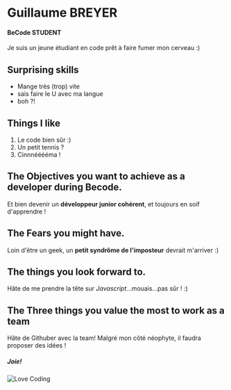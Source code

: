 Guillaume BREYER
===============
#### BeCode STUDENT 
Je suis un jeune étudiant en code prêt à faire fumer mon cerveau :)

## Surprising skills
- Mange très (trop) vite
- sais faire le U avec ma langue
- boh ?!

## Things I like
1. Le code bien sûr :)
2. Un petit tennis ?
3. Cinnnééééma !

## The Objectives you want to achieve as a developer during Becode.
Et bien devenir un **développeur junior cohérent**, et toujours en soif d'apprendre !

## The Fears you might have.
Loin d'être un geek, un **petit syndrôme de l'imposteur** devrait m'arriver :)

## The things you look forward to.
Hâte de me prendre la tête sur *Javascript*...mouais...pas sûr ! :)

## The Three things you value the most to work as a team
Hâte de Githuber avec la team! Malgré mon côté néophyte, il faudra proposer des idées !

##### Joie!
![Love Coding](https://www.gif-maniac.com/gifs/53/53038.gif)
